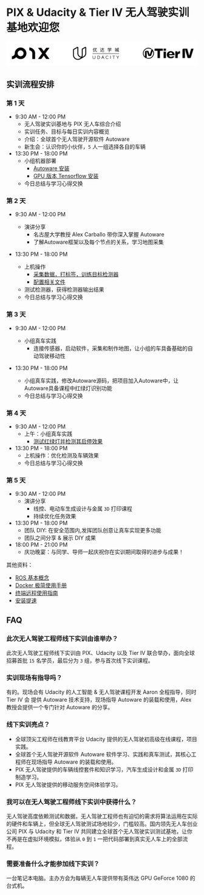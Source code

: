 
# PIX & Udacity & Tier IV 无人驾驶实训基地欢迎您
![logo](./img/logo.png)
## 实训流程安排
### 第 1 天
- 9:30 AM - 12:00 PM
    - 无人驾驶实训基地与 PIX 无人车综合介绍
    - 实训任务、目标与每日实训内容概览
    - 介绍：全球首个无人驾驶开源软件 Autoware
    - 新生会：认识你的小伙伴，`5` 人一组选择各自的车辆
- 13:30 PM - 18:00 PM
    - 小组机器部署
        - [Autoware 安装](./autoware_install.md)
        - [GPU 版本 Tensorflow 安装](./tensorflow_gpu_install.md)
    - 今日总结与学习心得交换
### 第 2 天
- 9:30 AM - 12:00 PM
    - 演讲分享
        - 名古屋大学教授 Alex Carballo 带你深入掌握 Autoware
        - 了解Autoware框架以及每个节点的关系，学习地图采集

- 13:30 PM - 18:00 PM
    - 上机操作
        - [采集数据，打标签，训练目标检测器](./tensorflow_api.md)
        - [配置相关文件](./config_doc.md)
    - 测试检测器，获得检测器输出结果
    - 今日总结与学习心得交换
### 第 3 天
- 9:30 AM - 12:00 PM
    - 小组真车实践
        - 连接传感器，启动软件，采集和制作地图，让小组的车具备基础的自动驾驶移动性

- 13:30 PM - 18:00 PM
    - 小组真车实践，修改Autoware源码，把项目加入Autoware中，让Autoware具备课程中红绿灯识别功能
    - 今日总结与学习心得交换
### 第 4 天
- 9:30 AM - 12:00 PM
    - 上午：小组真车实践
        - [测试红绿灯并检测其启停效果](./real_car_for_traffic_light_detection.md)
- 13:30 PM - 18:00 PM
    - 上机操作：优化检测及车辆效果
    - 今日总结与学习心得交换
### 第 5 天
- 9:30 AM - 12:00 PM
    - 演讲分享
        - 线控、电动车生成设计与金属 `3D` 打印课程
        - 持续优化任务效果
- 13:30 PM - 18:00 PM
    - 团队 DIY: 在安全范围内,发挥团队创意让真车实现更多功能
    - 团队之间分享 & 展示 DIY 成果
- 18:00 PM - 21:00 PM
    - 庆功晚宴：与同学、导师一起庆祝你在实训期间取得的进步与成果！
    
其他资料：
- [ROS 基本概念](./ros_concepts.md)
- [Docker 极简使用手册](./docker_simple_tutorial.md)
- [终端远程使用指南](./remote.md)
- [安装提速](./speed_up_install.md)

## FAQ
### 此次无人驾驶工程师线下实训由谁举办？
此次无人驾驶工程师线下实训由 PIX、Udacity 以及 Tier IV 联合举办，面向全球招募首批 `15` 名学员，最后分为 `3` 组，参与首次线下实训课程。
### 实训现场有指导吗？
有的。现场会有 Udacity 的人工智能 & 无人驾驶课程开发 Aaron 全程指导，同时 Tier IV 会 提供 Autoware 技术支持，现场指导 Autoware 的装载和使用，Alex 教授会提供一个专门针对 Autoware 的分享。
### 线下实训亮点？
- 全球顶尖工程师在线教育平台 Udacity 提供的无人驾驶初高级在线课程，项目实践。
- 全球首个无人驾驶开源软件 Autoware 软件学习、实践和真车测试，其核心工程师在现场指导 Autoware 的装载和使用。
- PIX 无人驾驶提供的车辆线控套件和知识学习，汽车生成设计和金属 `3D` 打印制造学习。
- PIX 无人驾驶提供的移动服务空间体验学习。
### 我可以在无人驾驶工程师线下实训中获得什么？
无人驾驶高度依赖测试和数据，无人驾驶工程师也有迫切的需求将算法运用在实际的硬件和车辆上，但全球无人驾驶测试场地较少，门槛较高。国内领先无人车创业公司 PIX  与 Udacity 和 Tier IV 共同建立全球首个无人驾驶实训测试基地，让你不再是在虚拟环境模拟，体验从 `0` 到 `1` 一把代码部署到真实无人车上的全部流程。
### 需要准备什么才能参加线下实训？
一台笔记本电脑。主办方会为每辆无人车提供带有英伟达 GPU GeForce 1080 的台式机。
